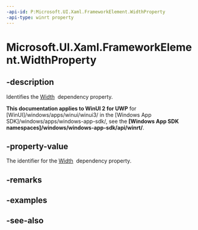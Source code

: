 ```yaml
---
-api-id: P:Microsoft.UI.Xaml.FrameworkElement.WidthProperty
-api-type: winrt property
---
```


<!-- Property syntax
public Windows.UI.Xaml.DependencyProperty WidthProperty { get; }
-->

# Microsoft.UI.Xaml.FrameworkElement.WidthProperty

## -description
Identifies the [Width](frameworkelement_width.md)  dependency property.

**This documentation applies to WinUI 2 for UWP** for [WinUI]/windows/apps/winui/winui3/ in the [Windows App SDK]/windows/apps/windows-app-sdk/, see the **[Windows App SDK namespaces]/windows/windows-app-sdk/api/winrt/**.

## -property-value
The identifier for the [Width](frameworkelement_width.md)  dependency property.

## -remarks

## -examples

## -see-also
